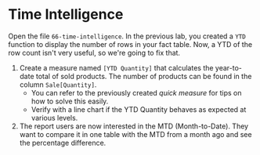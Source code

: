 # Time Intelligence

Open the file `66-time-intelligence`. In the previous lab, you created a `YTD` function to display the number of rows in your fact table. Now, a YTD of the row count isn't very useful, so we're going to fix that.

1. Create a measure named `[YTD Quantity]` that calculates the year-to-date total of sold products. The number of products can be found in the column `Sale[Quantity]`.
   * You can refer to the previously created *quick measure* for tips on how to solve this easily.
   * Verify with a line chart if the YTD Quantity behaves as expected at various levels.
2. The report users are now interested in the MTD (Month-to-Date). They want to compare it in one table with the MTD from a month ago and see the percentage difference.